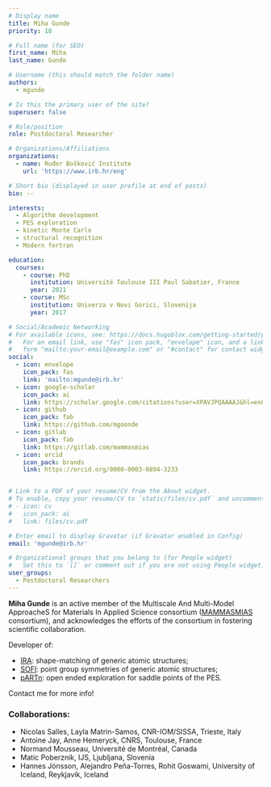 ```yaml
---
# Display name
title: Miha Gunde
priority: 10

# Full name (for SEO)
first_name: Miha
last_name: Gunde

# Username (this should match the folder name)
authors:
  - mgunde

# Is this the primary user of the site?
superuser: false

# Role/position
role: Postdoctoral Researcher

# Organizations/Affiliations
organizations:
  - name: Ruđer Bošković Institute
    url: 'https://www.irb.hr/eng'

# Short bio (displayed in user profile at end of posts)
bio: --

interests:
  - Algorithm development
  - PES exploration
  - kinetic Monte Carlo
  - structural recognition
  - Modern fortran

education:
  courses:
    - course: PhD
      institution: Université Toulouse III Paul Sabatier, France
      year: 2021
    - course: MSc
      institution: Univerza v Novi Gorici, Slovenija
      year: 2017

# Social/Academic Networking
# For available icons, see: https://docs.hugoblox.com/getting-started/page-builder/#icons
#   For an email link, use "fas" icon pack, "envelope" icon, and a link in the
#   form "mailto:your-email@example.com" or "#contact" for contact widget.
social:
  - icon: envelope
    icon_pack: fas
    link: 'mailto:mgunde@irb.hr'
  - icon: google-scholar
    icon_pack: ai
    link: https://scholar.google.com/citations?user=XPAVJPQAAAAJ&hl=en&oi=ao
  - icon: github
    icon_pack: fab
    link: https://github.com/mgoonde
  - icon: gitlab
    icon_pack: fab
    link: https://gitlab.com/mammasmias
  - icon: orcid
    icon_pack: brands
    link: https://orcid.org/0000-0003-0894-3233


# Link to a PDF of your resume/CV from the About widget.
# To enable, copy your resume/CV to `static/files/cv.pdf` and uncomment the lines below.
# - icon: cv
#   icon_pack: ai
#   link: files/cv.pdf

# Enter email to display Gravatar (if Gravatar enabled in Config)
email: 'mgunde@irb.hr'

# Organizational groups that you belong to (for People widget)
#   Set this to `[]` or comment out if you are not using People widget.
user_groups:
  - Postdoctoral Researchers
---
```


**Miha Gunde**
is an active member of the Multiscale And Multi-Model ApproacheS for Materials In Applied Science consortium ([MAMMASMIAS](https://gitlab.com/mammasmias) consortium), and acknowledges the efforts of the consortium in fostering scientific collaboration.

Developer of:
 - [IRA](https://github.com/mammasmias/IterativeRotationsAssignments): shape-matching of generic atomic structures;
 - [SOFI](https://github.com/mammasmias/IterativeRotationsAssignments): point group symmetries of generic atomic structures;
 - [pARTn](https://gitlab.com/mammasmias/artn-plugin): open ended exploration for saddle points of the PES.

Contact me for more info!

### Collaborations:

 - Nicolas Salles, Layla Matrin-Samos, CNR-IOM/SISSA, Trieste, Italy
 - Antoine Jay, Anne Hemeryck, CNRS, Toulouse, France
 - Normand Mousseau, Université de Montréal, Canada
 - Matic Poberznik, IJS, Ljubljana, Slovenia
 - Hannes Jónsson, Alejandro Peña-Torres, Rohit Goswami, University of Iceland, Reykjavík, Iceland

